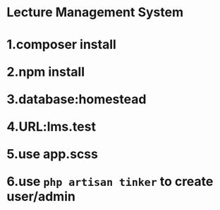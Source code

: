 <h1>Lecture Management System<h1>
<p>1.composer install</p>
<p>2.npm install</p>
<p>3.database:homestead<p>
<p>4.URL:lms.test</p>
<p>5.use app.scss</p>
<p>6.use <code>php artisan tinker</code> to create user/admin</p>
